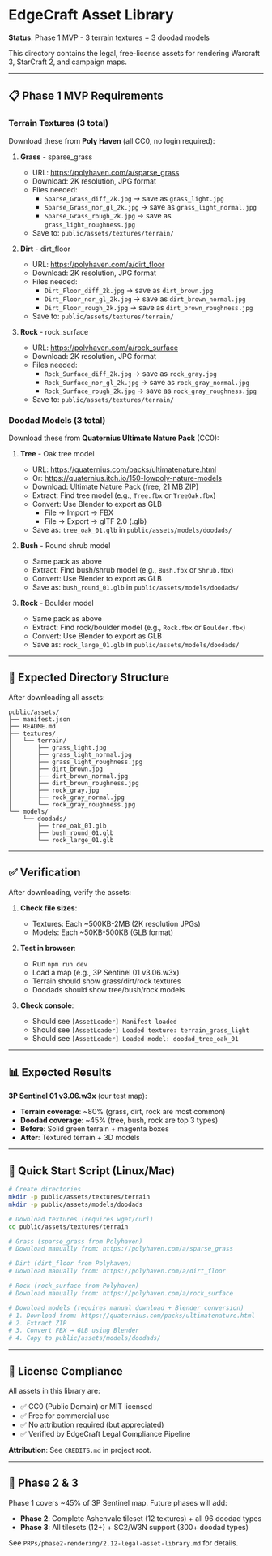 # EdgeCraft Asset Library

**Status**: Phase 1 MVP - 3 terrain textures + 3 doodad models

This directory contains the legal, free-license assets for rendering Warcraft 3, StarCraft 2, and campaign maps.

---

## 📋 Phase 1 MVP Requirements

### Terrain Textures (3 total)

Download these from **Poly Haven** (all CC0, no login required):

1. **Grass** - sparse_grass
   - URL: https://polyhaven.com/a/sparse_grass
   - Download: 2K resolution, JPG format
   - Files needed:
     - `Sparse_Grass_diff_2k.jpg` → save as `grass_light.jpg`
     - `Sparse_Grass_nor_gl_2k.jpg` → save as `grass_light_normal.jpg`
     - `Sparse_Grass_rough_2k.jpg` → save as `grass_light_roughness.jpg`
   - Save to: `public/assets/textures/terrain/`

2. **Dirt** - dirt_floor
   - URL: https://polyhaven.com/a/dirt_floor
   - Download: 2K resolution, JPG format
   - Files needed:
     - `Dirt_Floor_diff_2k.jpg` → save as `dirt_brown.jpg`
     - `Dirt_Floor_nor_gl_2k.jpg` → save as `dirt_brown_normal.jpg`
     - `Dirt_Floor_rough_2k.jpg` → save as `dirt_brown_roughness.jpg`
   - Save to: `public/assets/textures/terrain/`

3. **Rock** - rock_surface
   - URL: https://polyhaven.com/a/rock_surface
   - Download: 2K resolution, JPG format
   - Files needed:
     - `Rock_Surface_diff_2k.jpg` → save as `rock_gray.jpg`
     - `Rock_Surface_nor_gl_2k.jpg` → save as `rock_gray_normal.jpg`
     - `Rock_Surface_rough_2k.jpg` → save as `rock_gray_roughness.jpg`
   - Save to: `public/assets/textures/terrain/`

### Doodad Models (3 total)

Download these from **Quaternius Ultimate Nature Pack** (CC0):

1. **Tree** - Oak tree model
   - URL: https://quaternius.com/packs/ultimatenature.html
   - Or: https://quaternius.itch.io/150-lowpoly-nature-models
   - Download: Ultimate Nature Pack (free, 21 MB ZIP)
   - Extract: Find tree model (e.g., `Tree.fbx` or `TreeOak.fbx`)
   - Convert: Use Blender to export as GLB
     - File → Import → FBX
     - File → Export → glTF 2.0 (.glb)
   - Save as: `tree_oak_01.glb` in `public/assets/models/doodads/`

2. **Bush** - Round shrub model
   - Same pack as above
   - Extract: Find bush/shrub model (e.g., `Bush.fbx` or `Shrub.fbx`)
   - Convert: Use Blender to export as GLB
   - Save as: `bush_round_01.glb` in `public/assets/models/doodads/`

3. **Rock** - Boulder model
   - Same pack as above
   - Extract: Find rock/boulder model (e.g., `Rock.fbx` or `Boulder.fbx`)
   - Convert: Use Blender to export as GLB
   - Save as: `rock_large_01.glb` in `public/assets/models/doodads/`

---

## 📂 Expected Directory Structure

After downloading all assets:

```
public/assets/
├── manifest.json
├── README.md
├── textures/
│   └── terrain/
│       ├── grass_light.jpg
│       ├── grass_light_normal.jpg
│       ├── grass_light_roughness.jpg
│       ├── dirt_brown.jpg
│       ├── dirt_brown_normal.jpg
│       ├── dirt_brown_roughness.jpg
│       ├── rock_gray.jpg
│       ├── rock_gray_normal.jpg
│       └── rock_gray_roughness.jpg
└── models/
    └── doodads/
        ├── tree_oak_01.glb
        ├── bush_round_01.glb
        └── rock_large_01.glb
```

---

## ✅ Verification

After downloading, verify the assets:

1. **Check file sizes**:
   - Textures: Each ~500KB-2MB (2K resolution JPGs)
   - Models: Each ~50KB-500KB (GLB format)

2. **Test in browser**:
   - Run `npm run dev`
   - Load a map (e.g., 3P Sentinel 01 v3.06.w3x)
   - Terrain should show grass/dirt/rock textures
   - Doodads should show tree/bush/rock models

3. **Check console**:
   - Should see `[AssetLoader] Manifest loaded`
   - Should see `[AssetLoader] Loaded texture: terrain_grass_light`
   - Should see `[AssetLoader] Loaded model: doodad_tree_oak_01`

---

## 📊 Expected Results

**3P Sentinel 01 v3.06.w3x** (our test map):
- **Terrain coverage**: ~80% (grass, dirt, rock are most common)
- **Doodad coverage**: ~45% (tree, bush, rock are top 3 types)
- **Before**: Solid green terrain + magenta boxes
- **After**: Textured terrain + 3D models

---

## 🚀 Quick Start Script (Linux/Mac)

```bash
# Create directories
mkdir -p public/assets/textures/terrain
mkdir -p public/assets/models/doodads

# Download textures (requires wget/curl)
cd public/assets/textures/terrain

# Grass (sparse_grass from Polyhaven)
# Download manually from: https://polyhaven.com/a/sparse_grass

# Dirt (dirt_floor from Polyhaven)
# Download manually from: https://polyhaven.com/a/dirt_floor

# Rock (rock_surface from Polyhaven)
# Download manually from: https://polyhaven.com/a/rock_surface

# Download models (requires manual download + Blender conversion)
# 1. Download from: https://quaternius.com/packs/ultimatenature.html
# 2. Extract ZIP
# 3. Convert FBX → GLB using Blender
# 4. Copy to public/assets/models/doodads/
```

---

## 📝 License Compliance

All assets in this library are:
- ✅ CC0 (Public Domain) or MIT licensed
- ✅ Free for commercial use
- ✅ No attribution required (but appreciated)
- ✅ Verified by EdgeCraft Legal Compliance Pipeline

**Attribution**: See `CREDITS.md` in project root.

---

## 🔄 Phase 2 & 3

Phase 1 covers ~45% of 3P Sentinel map. Future phases will add:
- **Phase 2**: Complete Ashenvale tileset (12 textures) + all 96 doodad types
- **Phase 3**: All tilesets (12+) + SC2/W3N support (300+ doodad types)

See `PRPs/phase2-rendering/2.12-legal-asset-library.md` for details.

